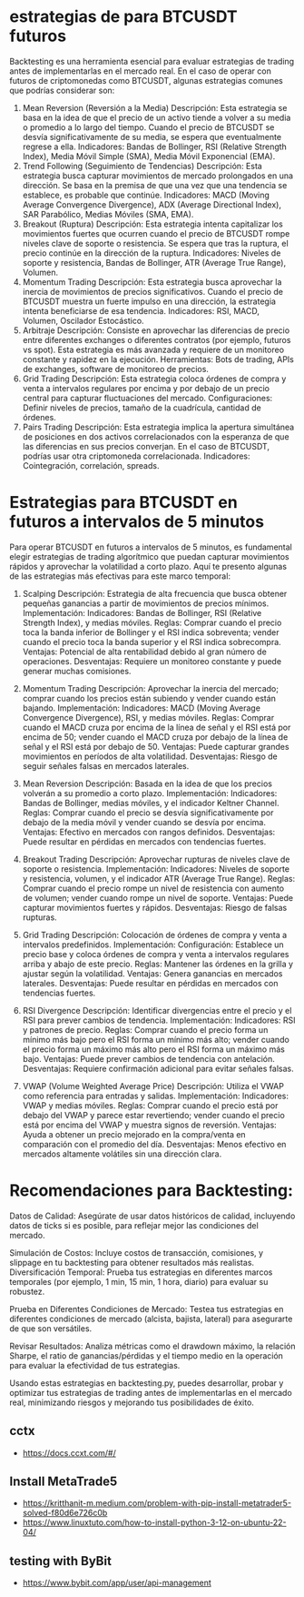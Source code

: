 # estrategias de para BTCUSDT futuros
Backtesting es una herramienta esencial para evaluar estrategias de trading antes de implementarlas en el mercado real. En el caso de operar con futuros de criptomonedas como BTCUSDT, algunas estrategias comunes que podrías considerar son:

1. Mean Reversion (Reversión a la Media)
Descripción: Esta estrategia se basa en la idea de que el precio de un activo tiende a volver a su media o promedio a lo largo del tiempo. Cuando el precio de BTCUSDT se desvía significativamente de su media, se espera que eventualmente regrese a ella.
Indicadores: Bandas de Bollinger, RSI (Relative Strength Index), Media Móvil Simple (SMA), Media Móvil Exponencial (EMA).
2. Trend Following (Seguimiento de Tendencias)
Descripción: Esta estrategia busca capturar movimientos de mercado prolongados en una dirección. Se basa en la premisa de que una vez que una tendencia se establece, es probable que continúe.
Indicadores: MACD (Moving Average Convergence Divergence), ADX (Average Directional Index), SAR Parabólico, Medias Móviles (SMA, EMA).
3. Breakout (Ruptura)
Descripción: Esta estrategia intenta capitalizar los movimientos fuertes que ocurren cuando el precio de BTCUSDT rompe niveles clave de soporte o resistencia. Se espera que tras la ruptura, el precio continúe en la dirección de la ruptura.
Indicadores: Niveles de soporte y resistencia, Bandas de Bollinger, ATR (Average True Range), Volumen.
4. Momentum Trading
Descripción: Esta estrategia busca aprovechar la inercia de movimientos de precios significativos. Cuando el precio de BTCUSDT muestra un fuerte impulso en una dirección, la estrategia intenta beneficiarse de esa tendencia.
Indicadores: RSI, MACD, Volumen, Oscilador Estocástico.
5. Arbitraje
Descripción: Consiste en aprovechar las diferencias de precio entre diferentes exchanges o diferentes contratos (por ejemplo, futuros vs spot). Esta estrategia es más avanzada y requiere de un monitoreo constante y rapidez en la ejecución.
Herramientas: Bots de trading, APIs de exchanges, software de monitoreo de precios.
6. Grid Trading
Descripción: Esta estrategia coloca órdenes de compra y venta a intervalos regulares por encima y por debajo de un precio central para capturar fluctuaciones del mercado.
Configuraciones: Definir niveles de precios, tamaño de la cuadrícula, cantidad de órdenes.
7. Pairs Trading
Descripción: Esta estrategia implica la apertura simultánea de posiciones en dos activos correlacionados con la esperanza de que las diferencias en sus precios converjan. En el caso de BTCUSDT, podrías usar otra criptomoneda correlacionada.
Indicadores: Cointegración, correlación, spreads.

# Estrategias para BTCUSDT en futuros a intervalos de 5 minutos
Para operar BTCUSDT en futuros a intervalos de 5 minutos, es fundamental elegir estrategias de trading algorítmico que puedan capturar movimientos rápidos y aprovechar la volatilidad a corto plazo. Aquí te presento algunas de las estrategias más efectivas para este marco temporal:

1. Scalping
Descripción: Estrategia de alta frecuencia que busca obtener pequeñas ganancias a partir de movimientos de precios mínimos.
Implementación:
Indicadores: Bandas de Bollinger, RSI (Relative Strength Index), y medias móviles.
Reglas: Comprar cuando el precio toca la banda inferior de Bollinger y el RSI indica sobreventa; vender cuando el precio toca la banda superior y el RSI indica sobrecompra.
Ventajas: Potencial de alta rentabilidad debido al gran número de operaciones.
Desventajas: Requiere un monitoreo constante y puede generar muchas comisiones.

2. Momentum Trading
Descripción: Aprovechar la inercia del mercado; comprar cuando los precios están subiendo y vender cuando están bajando.
Implementación:
Indicadores: MACD (Moving Average Convergence Divergence), RSI, y medias móviles.
Reglas: Comprar cuando el MACD cruza por encima de la línea de señal y el RSI está por encima de 50; vender cuando el MACD cruza por debajo de la línea de señal y el RSI está por debajo de 50.
Ventajas: Puede capturar grandes movimientos en períodos de alta volatilidad.
Desventajas: Riesgo de seguir señales falsas en mercados laterales.

3. Mean Reversion
Descripción: Basada en la idea de que los precios volverán a su promedio a corto plazo.
Implementación:
Indicadores: Bandas de Bollinger, medias móviles, y el indicador Keltner Channel.
Reglas: Comprar cuando el precio se desvía significativamente por debajo de la media móvil y vender cuando se desvía por encima.
Ventajas: Efectivo en mercados con rangos definidos.
Desventajas: Puede resultar en pérdidas en mercados con tendencias fuertes.

4. Breakout Trading
Descripción: Aprovechar rupturas de niveles clave de soporte o resistencia.
Implementación:
Indicadores: Niveles de soporte y resistencia, volumen, y el indicador ATR (Average True Range).
Reglas: Comprar cuando el precio rompe un nivel de resistencia con aumento de volumen; vender cuando rompe un nivel de soporte.
Ventajas: Puede capturar movimientos fuertes y rápidos.
Desventajas: Riesgo de falsas rupturas.

5. Grid Trading
Descripción: Colocación de órdenes de compra y venta a intervalos predefinidos.
Implementación:
Configuración: Establece un precio base y coloca órdenes de compra y venta a intervalos regulares arriba y abajo de este precio.
Reglas: Mantener las órdenes en la grilla y ajustar según la volatilidad.
Ventajas: Genera ganancias en mercados laterales.
Desventajas: Puede resultar en pérdidas en mercados con tendencias fuertes.

6. RSI Divergence
Descripción: Identificar divergencias entre el precio y el RSI para prever cambios de tendencia.
Implementación:
Indicadores: RSI y patrones de precio.
Reglas: Comprar cuando el precio forma un mínimo más bajo pero el RSI forma un mínimo más alto; vender cuando el precio forma un máximo más alto pero el RSI forma un máximo más bajo.
Ventajas: Puede prever cambios de tendencia con antelación.
Desventajas: Requiere confirmación adicional para evitar señales falsas.

7. VWAP (Volume Weighted Average Price)
Descripción: Utiliza el VWAP como referencia para entradas y salidas.
Implementación:
Indicadores: VWAP y medias móviles.
Reglas: Comprar cuando el precio está por debajo del VWAP y parece estar revertiendo; vender cuando el precio está por encima del VWAP y muestra signos de reversión.
Ventajas: Ayuda a obtener un precio mejorado en la compra/venta en comparación con el promedio del día.
Desventajas: Menos efectivo en mercados altamente volátiles sin una dirección clara.



# Recomendaciones para Backtesting:

Datos de Calidad: Asegúrate de usar datos históricos de calidad, incluyendo datos de ticks si es posible, para reflejar mejor las condiciones del mercado.

Simulación de Costos: Incluye costos de transacción, comisiones, y slippage en tu backtesting para obtener resultados más realistas.
Diversificación Temporal: Prueba tus estrategias en diferentes marcos temporales (por ejemplo, 1 min, 15 min, 1 hora, diario) para evaluar su robustez.

Prueba en Diferentes Condiciones de Mercado: Testea tus estrategias en diferentes condiciones de mercado (alcista, bajista, lateral) para asegurarte de que son versátiles.

Revisar Resultados: Analiza métricas como el drawdown máximo, la relación Sharpe, el ratio de ganancias/pérdidas y el tiempo medio en la operación para evaluar la efectividad de tus estrategias.

Usando estas estrategias en backtesting.py, puedes desarrollar, probar y optimizar tus estrategias de trading antes de implementarlas en el mercado real, minimizando riesgos y mejorando tus posibilidades de éxito.



## cctx

- https://docs.ccxt.com/#/


## Install MetaTrade5

- https://kritthanit-m.medium.com/problem-with-pip-install-metatrader5-solved-f80d6e726c0b
- https://www.linuxtuto.com/how-to-install-python-3-12-on-ubuntu-22-04/



## testing with ByBit

- https://www.bybit.com/app/user/api-management

